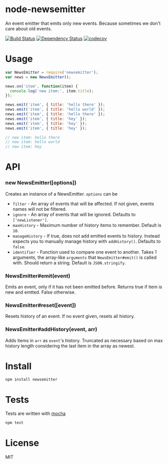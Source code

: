 # node-newsemitter

An event emitter that emits only new events. Because sometimes we don't care about old events.

[![Build Status](https://secure.travis-ci.org/fent/node-newsemitter.svg)](http://travis-ci.org/fent/node-newsemitter)
[![Dependency Status](https://gemnasium.com/fent/node-newsemitter.svg)](https://gemnasium.com/fent/node-newsemitter)
[![codecov](https://codecov.io/gh/fent/node-newsemitter/branch/master/graph/badge.svg)](https://codecov.io/gh/fent/node-newsemitter)

# Usage

```js
var NewsEmitter = require('newsemitter');
var news = new NewsEmitter();

news.on('item', function(item) {
  console.log('new item:', item.title);
});

news.emit('item', { title: 'hello there' });
news.emit('item', { title: 'hello world' });
news.emit('item', { title: 'hello there' });
news.emit('item', { title: 'hey' });
news.emit('item', { title: 'hey' });
news.emit('item', { title: 'hey' });

// new item: hello there
// new item: hello world
// new item: hey
```

# API
### new NewsEmitter([options])

Creates an instance of a NewsEmitter. `options` can be

* `filter` - An array of events that will be affected. If not given, events names will not be filtered.
* `ignore` - An array of events that will be ignored. Defaults to `['newListener']`.
* `maxHistory` - Maximum number of history items to remember. Default is `10`.
* `manageHistory` - If true, does not add emitted events to history. Instead expects you to manually manage history with `addHistory()`. Defaults to `false`.
* `identifier` - Function used to compare one event to another. Takes 1 arguments, the array-like `arguments` that `NewsEmitter#emit()` is called with. Should return a string. Default is `JSON.stringify`.

### NewsEmitter#emit(event)

Emits an event, only if it has not been emitted before. Returns true if item is new and emtted. False otherwise.

### NewsEmitter#reset([event])

Resets history of an event. If no event given, resets all history.

### NewsEmitter#addHistory(event, arr)

Adds items in `arr` as `event`'s history. Truncated as necessary based on max history length considering the last item in the array as newest.


# Install

    npm install newsemitter


# Tests
Tests are written with [mocha](http://visionmedia.github.com/mocha/)

```bash
npm test
```

# License
MIT
